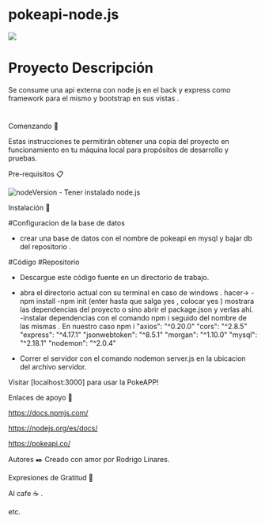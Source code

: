 # pokeapi-node.js

![](https://programacion.net/files/article/20170428010447_pokemon.jpg)
<html>
    <head>
        <title>pokeapp</title>
        <link rel="stylesheet" href="css/estilos.css" />
    </head>
    <body>
        <div id="container">
            <div id="cabecera">
            <h1>Proyecto Descripción </h1>
               Se consume una api externa con node js en el back y express como framework para el mismo y bootstrap en sus vistas .
                <span id="tagline"></span>
            </div>
            <div id="post">
                <h1></h1>
        Comenzando 🚀
                <p>
Estas instrucciones te permitirán obtener una copia del proyecto en funcionamiento en tu máquina local para propósitos de desarrollo y pruebas.</p>
                <p></p>
                <p>Pre-requisitos 📋</p>
                
![nodeVersion](https://img.shields.io/badge/node->=7.6-brightgreen.svg) -   Tener instalado node.js   

Instalación 🔧

#Configuracion de la base de datos
- crear una base de datos con el nombre de pokeapi en mysql y bajar db del repositorio .

#Código #Repositorio 

- Descargue este código fuente en un directorio de trabajo. 

- abra el directorio actual con su terminal en caso de windows .
hacer->
 -npm install 
-npm init (enter hasta que salga yes , colocar yes )
mostrara las dependencias del proyecto o sino abrir el package.json y verlas  ahí.
-instalar dependencias con el comando npm i seguido del nombre de las mismas . 
En nuestro caso  npm i  "axios": "^0.20.0"  "cors": "^2.8.5"
    "express": "^4.17.1"
    "jsonwebtoken": "^8.5.1"
    "morgan": "^1.10.0"
    "mysql": "^2.18.1"
    "nodemon": "^2.0.4"
    
   
- Correr el servidor con el comando nodemon server.js en la ubicacion del archivo servidor.

 





Visitar [localhost:3000] para usar la PokeAPP!
</p>
               
           

Enlaces de apoyo 📖

https://docs.npmjs.com/

https://nodejs.org/es/docs/

https://pokeapi.co/
 

Autores ✒️
Creado con amor por Rodrigo Linares.



Expresiones de Gratitud 🎁

Al  cafe  ☕ .

etc.

</body>
</html>
            
	    

	   
       
    
   






